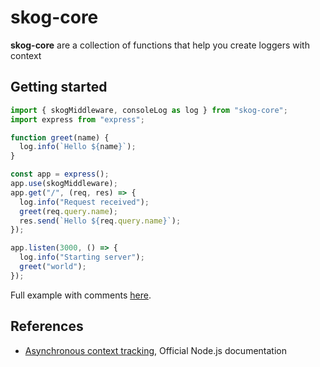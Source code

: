 # skog-core

**skog-core** are a collection of functions that help you create loggers with context

## Getting started

```js
import { skogMiddleware, consoleLog as log } from "skog-core";
import express from "express";

function greet(name) {
  log.info(`Hello ${name}`);
}

const app = express();
app.use(skogMiddleware);
app.get("/", (req, res) => {
  log.info("Request received");
  greet(req.query.name);
  res.send(`Hello ${req.query.name}`);
});

app.listen(3000, () => {
  log.info("Starting server");
  greet("world");
});
```

Full example with comments [here](./examples/00-express.mjs).

## References

- [Asynchronous context tracking](https://nodejs.org/api/async_context.html), Official Node.js documentation
